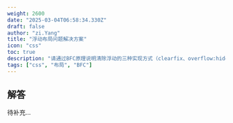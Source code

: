 ```yaml
---
weight: 2600
date: "2025-03-04T06:58:34.330Z"
draft: false
author: "zi.Yang"
title: "浮动布局问题解决方案"
icon: "css"
toc: true
description: "请通过BFC原理说明清除浮动的三种实现方式（clearfix、overflow:hidden、display:flow-root），对比clear属性中both与left/right值的适用场景差异，并分析现代布局方案替代浮动布局的技术趋势。"
tags: ["css", "布局", "BFC"]
---
```


## 解答

待补充...
